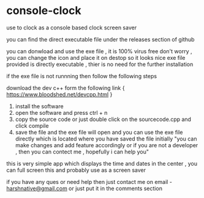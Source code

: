 # console-clock
use to clock as a console based clock screen saver 

you can find the direct executable file under the releases section of github 

you can donwload and use the exe file , it is 100% virus free don't worry , you can change the icon and place it on destop so it looks nice exe file provided is directly executable , thier is no need for the further installation

if the exe file is not runnning then follow the following steps

download the dev c++ form the following link { https://www.bloodshed.net/devcpp.html }
1. install the software
2. open the software and press ctrl + n
3. copy the source code or just double click on the sourcecode.cpp and click compile
4. save the file and the exe file will open and you can use the exe file directly which is located where you have saved the file initially
"you can make changes and add feature accordingly or if you are not a developer , then you can contect me , hopefully i can help you"

this is very simple app which displays the time and dates in the center , you can full screen this and probably use as a screen saver

if you have any ques or need help then just contact me on email - harshnative@gmail.com or just put it in the comments section
